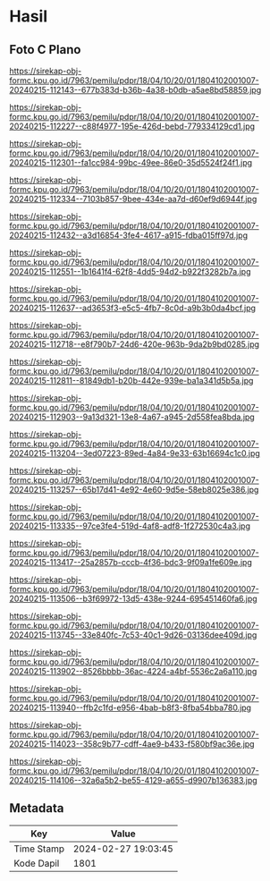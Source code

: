 # Hasil

## Foto C Plano

https://sirekap-obj-formc.kpu.go.id/7963/pemilu/pdpr/18/04/10/20/01/1804102001007-20240215-112143--677b383d-b36b-4a38-b0db-a5ae8bd58859.jpg

https://sirekap-obj-formc.kpu.go.id/7963/pemilu/pdpr/18/04/10/20/01/1804102001007-20240215-112227--c88f4977-195e-426d-bebd-779334129cd1.jpg

https://sirekap-obj-formc.kpu.go.id/7963/pemilu/pdpr/18/04/10/20/01/1804102001007-20240215-112301--fa1cc984-99bc-49ee-86e0-35d5524f24f1.jpg

https://sirekap-obj-formc.kpu.go.id/7963/pemilu/pdpr/18/04/10/20/01/1804102001007-20240215-112334--7103b857-9bee-434e-aa7d-d60ef9d6944f.jpg

https://sirekap-obj-formc.kpu.go.id/7963/pemilu/pdpr/18/04/10/20/01/1804102001007-20240215-112432--a3d16854-3fe4-4617-a915-fdba015ff97d.jpg

https://sirekap-obj-formc.kpu.go.id/7963/pemilu/pdpr/18/04/10/20/01/1804102001007-20240215-112551--1b1641f4-62f8-4dd5-94d2-b922f3282b7a.jpg

https://sirekap-obj-formc.kpu.go.id/7963/pemilu/pdpr/18/04/10/20/01/1804102001007-20240215-112637--ad3653f3-e5c5-4fb7-8c0d-a9b3b0da4bcf.jpg

https://sirekap-obj-formc.kpu.go.id/7963/pemilu/pdpr/18/04/10/20/01/1804102001007-20240215-112718--e8f790b7-24d6-420e-963b-9da2b9bd0285.jpg

https://sirekap-obj-formc.kpu.go.id/7963/pemilu/pdpr/18/04/10/20/01/1804102001007-20240215-112811--81849db1-b20b-442e-939e-ba1a341d5b5a.jpg

https://sirekap-obj-formc.kpu.go.id/7963/pemilu/pdpr/18/04/10/20/01/1804102001007-20240215-112903--9a13d321-13e8-4a67-a945-2d558fea8bda.jpg

https://sirekap-obj-formc.kpu.go.id/7963/pemilu/pdpr/18/04/10/20/01/1804102001007-20240215-113204--3ed07223-89ed-4a84-9e33-63b16694c1c0.jpg

https://sirekap-obj-formc.kpu.go.id/7963/pemilu/pdpr/18/04/10/20/01/1804102001007-20240215-113257--65b17d41-4e92-4e60-9d5e-58eb8025e386.jpg

https://sirekap-obj-formc.kpu.go.id/7963/pemilu/pdpr/18/04/10/20/01/1804102001007-20240215-113335--97ce3fe4-519d-4af8-adf8-1f272530c4a3.jpg

https://sirekap-obj-formc.kpu.go.id/7963/pemilu/pdpr/18/04/10/20/01/1804102001007-20240215-113417--25a2857b-cccb-4f36-bdc3-9f09a1fe609e.jpg

https://sirekap-obj-formc.kpu.go.id/7963/pemilu/pdpr/18/04/10/20/01/1804102001007-20240215-113506--b3f69972-13d5-438e-9244-695451460fa6.jpg

https://sirekap-obj-formc.kpu.go.id/7963/pemilu/pdpr/18/04/10/20/01/1804102001007-20240215-113745--33e840fc-7c53-40c1-9d26-03136dee409d.jpg

https://sirekap-obj-formc.kpu.go.id/7963/pemilu/pdpr/18/04/10/20/01/1804102001007-20240215-113902--8526bbbb-36ac-4224-a4bf-5536c2a6a110.jpg

https://sirekap-obj-formc.kpu.go.id/7963/pemilu/pdpr/18/04/10/20/01/1804102001007-20240215-113940--ffb2c1fd-e956-4bab-b8f3-8fba54bba780.jpg

https://sirekap-obj-formc.kpu.go.id/7963/pemilu/pdpr/18/04/10/20/01/1804102001007-20240215-114023--358c9b77-cdff-4ae9-b433-f580bf9ac36e.jpg

https://sirekap-obj-formc.kpu.go.id/7963/pemilu/pdpr/18/04/10/20/01/1804102001007-20240215-114106--32a6a5b2-be55-4129-a655-d9907b136383.jpg


## Metadata

| Key        | Value               |
| ---------- | ------------------- |
| Time Stamp | 2024-02-27 19:03:45 |
| Kode Dapil | 1801                |



